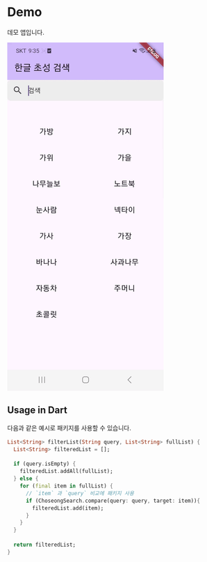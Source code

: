 # Demo 
데모 앱입니다.

![example](https://github.com/jhj0517/flutter_choseong_search/blob/master/screenshots/example.gif)

## Usage in Dart
다음과 같은 예시로 패키지를 사용할 수 있습니다.
```dart
List<String> filterList(String query, List<String> fullList) {
  List<String> filteredList = [];

  if (query.isEmpty) {
    filteredList.addAll(fullList);
  } else {
    for (final item in fullList) {
      // `item` 과 `query` 비교에 패키지 사용 
      if (ChoseongSearch.compare(query: query, target: item)){
        filteredList.add(item);
      }
    }
  }
  
  return filteredList;
}
```
